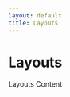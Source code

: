 ```yaml
---
layout: default
title: Layouts
---
```


<h1>Layouts</h1>
<div class="content">
  Layouts Content
</div>